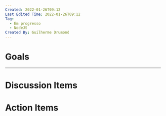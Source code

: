 ```yaml
---
Created: 2022-01-26T09:12
Last Edited Time: 2022-01-26T09:12
Tag:
  - Em progresso
  - NodeJS
Created By: Guilherme Drumond
---
```

# Goals

---

# Discussion Items

# Action Items